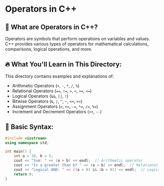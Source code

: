 # Operators in C++

## 📌 What are Operators in C++?
Operators are symbols that perform operations on variables and values. C++ provides various types of operators for mathematical calculations, comparisons, logical operations, and more.

## 🔥 What You'll Learn in This Directory:
This directory contains examples and explanations of:
- Arithmetic Operators (`+`, `-`, `*`, `/`, `%`)
- Relational Operators (`==`, `!=`, `>`, `<`, `>=`, `<=`)
- Logical Operators (`&&`, `||`, `!`)
- Bitwise Operators (`&`, `|`, `^`, `~`, `<<`, `>>`)
- Assignment Operators (`=`, `+=`, `-=`, `*=`, `/=`, `%=`)
- Increment and Decrement Operators (`++`, `--`)

## 📝 Basic Syntax:
```cpp
#include <iostream>
using namespace std;

int main() {
    int a = 10, b = 5;
    cout << "Sum: " << (a + b) << endl;  // Arithmetic operator
    cout << "Is a greater than b? " << (a > b) << endl;  // Relational operator
    cout << "Logical AND: " << ((a > 0) && (b > 0)) << endl;  // Logical operator
    return 0;
}
